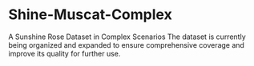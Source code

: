 # Shine-Muscat-Complex
A Sunshine Rose Dataset in Complex Scenarios
The dataset is currently being organized and expanded to ensure comprehensive coverage and improve its quality for further use.

